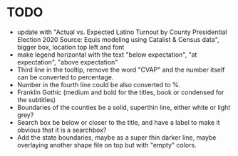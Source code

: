 # TODO
- update with "Actual vs. Expected Latino Turnout by County Presidential Election 2020 Source: Equis modeling using Catalist & Census data", bigger box, location top left and font 
- make legend horizontal with the text "below expectation", "at expectation", "above expectation"
- Third line in the tooltip, remove the word "CVAP" and the number itself can be converted to percentage.
- Number in the fourth line could be also converted to %.
- Franklin Gothic (medium and bold for the titles, book or condensed for the subtitles)
- Boundaries of the counties be a solid, superthin line, either white or light grey?
- Search box be below or closer to the title, and have a label to make it obvious that it is a searchbox?
- Add the state boundaries, maybe as a super thin darker line, maybe overlaying another shape file on top but with "empty" colors.